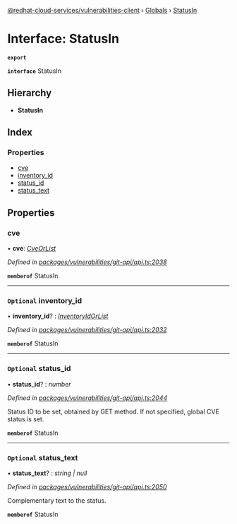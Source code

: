 [@redhat-cloud-services/vulnerabilities-client](../README.md) › [Globals](../globals.md) › [StatusIn](statusin.md)

# Interface: StatusIn

**`export`** 

**`interface`** StatusIn

## Hierarchy

* **StatusIn**

## Index

### Properties

* [cve](statusin.md#cve)
* [inventory_id](statusin.md#optional-inventory_id)
* [status_id](statusin.md#optional-status_id)
* [status_text](statusin.md#optional-status_text)

## Properties

###  cve

• **cve**: *[CveOrList](../globals.md#cveorlist)*

*Defined in [packages/vulnerabilities/git-api/api.ts:2038](https://github.com/RedHatInsights/javascript-clients/blob/master/packages/vulnerabilities/git-api/api.ts#L2038)*

**`memberof`** StatusIn

___

### `Optional` inventory_id

• **inventory_id**? : *[InventoryIdOrList](../globals.md#inventoryidorlist)*

*Defined in [packages/vulnerabilities/git-api/api.ts:2032](https://github.com/RedHatInsights/javascript-clients/blob/master/packages/vulnerabilities/git-api/api.ts#L2032)*

**`memberof`** StatusIn

___

### `Optional` status_id

• **status_id**? : *number*

*Defined in [packages/vulnerabilities/git-api/api.ts:2044](https://github.com/RedHatInsights/javascript-clients/blob/master/packages/vulnerabilities/git-api/api.ts#L2044)*

Status ID to be set, obtained by GET method. If not specified, global CVE status is set.

**`memberof`** StatusIn

___

### `Optional` status_text

• **status_text**? : *string | null*

*Defined in [packages/vulnerabilities/git-api/api.ts:2050](https://github.com/RedHatInsights/javascript-clients/blob/master/packages/vulnerabilities/git-api/api.ts#L2050)*

Complementary text to the status.

**`memberof`** StatusIn
